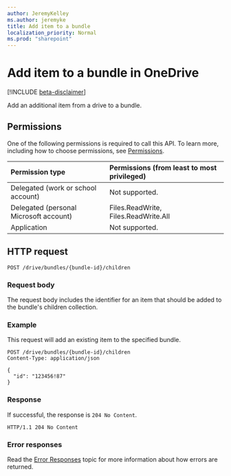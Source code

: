 ```yaml
---
author: JeremyKelley
ms.author: jeremyke
title: Add item to a bundle
localization_priority: Normal
ms.prod: "sharepoint"
---
```


# Add item to a bundle in OneDrive

[!INCLUDE [beta-disclaimer](../../includes/beta-disclaimer.md)]

Add an additional item from a drive to a bundle.

## Permissions

One of the following permissions is required to call this API. To learn more, including how to choose permissions, see [Permissions](/graph/permissions-reference).

|Permission type      | Permissions (from least to most privileged)              |
|:--------------------|:---------------------------------------------------------|
|Delegated (work or school account) | Not supported.                             |
|Delegated (personal Microsoft account) | Files.ReadWrite, Files.ReadWrite.All   |
|Application          | Not supported.                                           |

## HTTP request

```http
POST /drive/bundles/{bundle-id}/children
```

### Request body

The request body includes the identifier for an item that should be added to the bundle's children collection.

### Example

This request will add an existing item to the specified bundle.

<!-- {"blockType": "request", "name": "add-to-bundle", "isCollection": true, "@odata.type": "microsoft.graph.driveItem", "tags": "onedrive.only" } -->

```http
POST /drive/bundles/{bundle-id}/children
Content-Type: application/json

{
  "id": "123456!87"
}
```

### Response

If successful, the response is `204 No Content`.

<!-- { "blockType": "response" } -->

```http
HTTP/1.1 204 No Content
```

### Error responses

Read the [Error Responses][error-response] topic for more information about how errors are returned.

[error-response]: /graph/errors

<!-- {
  "type": "#page.annotation",
  "description": "Add items to an existing bundle.",
  "keywords": "",
  "section": "documentation"
} -->
